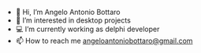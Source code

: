 - 👋 Hi, I’m Angelo Antonio Bottaro
- 👀 I’m interested in desktop projects
- 💻 I’m currently working as delphi developer
- 📫 How to reach me angeloantoniobottaro@gmail.com

<!---
AngeloAntonioBottaro/AngeloAntonioBottaro is a ✨ special ✨ repository because its `README.md` (this file) appears on your GitHub profile.
You can click the Preview link to take a look at your changes.
--->
